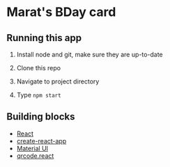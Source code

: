 Marat's BDay card
=================

Running this app
----------------

1. Install node and git, make sure they are up-to-date

2. Clone this repo

3. Navigate to project directory

4. Type `npm start`

Building blocks
---------------

* [React](http://facebook.github.io/react/)
* [create-react-app](https://github.com/facebookincubator/create-react-app)
* [Material UI](http://www.material-ui.com/)
* [qrcode.react](https://github.com/zpao/qrcode.react)
